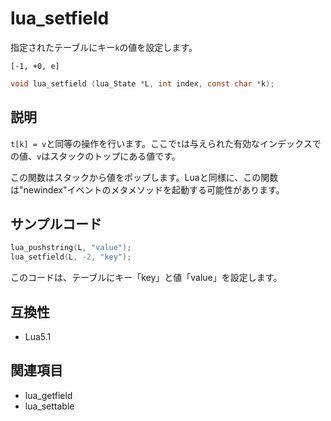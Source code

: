 # lua_setfield

指定されたテーブルにキー`k`の値を設定します。

`[-1, +0, e]`

```c
void lua_setfield (lua_State *L, int index, const char *k);
```

## 説明

`t[k] = v`と同等の操作を行います。ここで`t`は与えられた有効なインデックスでの値、`v`はスタックのトップにある値です。

この関数はスタックから値をポップします。Luaと同様に、この関数は"newindex"イベントのメタメソッドを起動する可能性があります。

## サンプルコード

```c
lua_pushstring(L, "value");
lua_setfield(L, -2, "key");
```

このコードは、テーブルにキー「key」と値「value」を設定します。

## 互換性

- Lua5.1

## 関連項目

- lua_getfield
- lua_settable